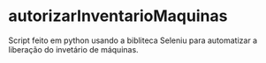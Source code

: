 # autorizarInventarioMaquinas

Script feito em python usando a bibliteca Seleniu para automatizar a liberação do invetário de máquinas.
